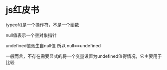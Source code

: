 # js红皮书





typeof()是一个操作符，不是一个函数

null值表示一个空对象指针

undefined值派生自null值 所以 null==undefined

一般而言，不存在需要显式的将一个变量设置为undefined值得情况，它主要用于比较

